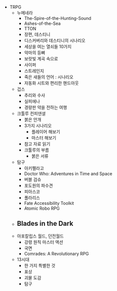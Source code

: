 - TRPG
	- 누메네라
		- The-Spire-of-the-Hunting-Sound
		- Ashes-of-the-Sea
		- TTON
		- 장편, 데스티니
		- 디스커버리와 데스티니의 시나리오
		- 세상을 여는 열쇠들 10가지
		- 악마의 등뼈
		- 보랏빛 계곡 속으로
		- 사이퍼
		- 스트레인지
		- 죽은 새들의 언어 : 시나리오
		- 자동화 시트와 편리한 핸드아웃
	- 겁스
		- 추리와 수사
		- 실피에나
		- 경량판 약을 전하는 여행
	- 크툴루 컨피덴셜
		- 붉은 안개
		- 3가지 시나리오
			- 플레이어 해보기
			- 마스터 해보기
		- 참고 자료 읽기
		- 크툴루의 부름
			- 붉은 서류
	- 탐구
		- 아키펠라고
		- Doctor Who: Adventures in Time and Space
		- 버블 검슈
		- 포도원의 파수견
		- 피아스코
		- 폴라리스
		- Fate Accessibility Toolkit
		- Atomic Robo RPG
	- Blades in the Dark
		-
	- 아포칼립스 월드, 던전월드
		- 강령 원칙 마스터 액션
		- 국면
		- Comrades: A Revolutionary RPG
	- 13시대
		- 한 가지 특별한 것
		- 표상
		- 괴물 도감
		- 탐구